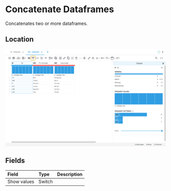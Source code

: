 # Concatenate Dataframes
Concatenates two or more dataframes.
## Location
![Concatenate Dataframes on the interface](../../docs/screenshots/location/concat.png)
## Fields
| Field | Type | Description |
| :--- | :--- | :--- |
| Show values | Switch |  |